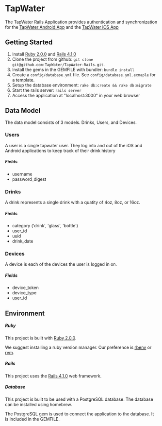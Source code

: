 # TapWater

The TapWater Rails Application provides authentication and synchronization for the [TapWater Android App](https://github.com/TapWater/TapWater-Android) and the [TapWater iOS App](https://github.com/TapWater/TapWater-iOS)

## Getting Started

1. Install [Ruby 2.0.0](https://github.com/sstephenson/rbenv) and [Rails 4.1.0](http://rubyonrails.org)
2. Clone the project from github: `git clone git@github.com:TapWater/TapWater-Rails.git`.
3. Install the gems in the GEMFILE with bundler: `bundle install`
4. Create a `config/database.yml` file. See `config/database.yml.exmaple` for a template.
5. Setup the database environment: `rake db:create && rake db:migrate`
6. Start the rails server: `rails server`
7. Access the application at "localhost:3000" in your web browser

## Data Model

The data model consists of 3 models. Drinks, Users, and Devices.

### Users

A user is a single tapwater user.
They log into and out of the iOS and Android applications to keep track of their drink history

##### Fields

- username
- password_digest

### Drinks

A drink represents a single drink with a quatity of 4oz, 8oz, or 16oz.

##### Fields

- category ('drink', 'glass', 'bottle')
- user_id
- uuid
- drink_date

### Devices

A device is each of the devices the user is logged in on.

##### Fields

- device_token
- device_type
- user_id

## Environment

##### Ruby

This project is built with [Ruby 2.0.0](http://ruby-lang.org).

We suggest installing a ruby version manager.
Our preference is [rbenv](https://github.com/sstephenson/rbenv) or [rvm](http://rvm.io).

##### Rails

This project uses the [Rails 4.1.0](http://rubyonrails.org) web framework. 

##### Database

This project is built to be used with a PostgreSQL database.
The database can be installed using homebrew.

The PostgreSQL gem is used to connect the application to the database.
It is included in the GEMFILE.